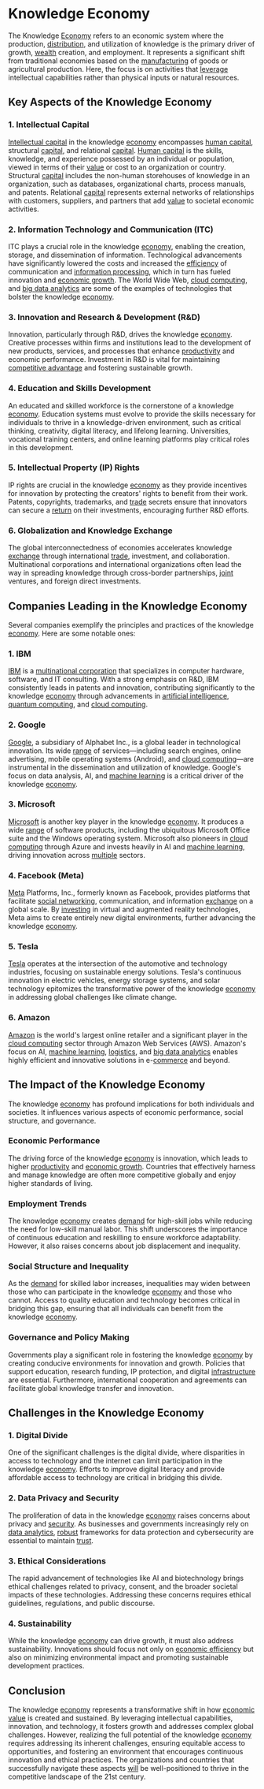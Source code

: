# Knowledge Economy

The Knowledge [Economy](../e/economy.md) refers to an economic system where the production, [distribution](../d/distribution.md), and utilization of knowledge is the primary driver of growth, [wealth](../w/wealth.md) creation, and employment. It represents a significant shift from traditional economies based on the [manufacturing](../m/manufacturing.md) of goods or agricultural production. Here, the focus is on activities that [leverage](../l/leverage.md) intellectual capabilities rather than physical inputs or natural resources. 

## Key Aspects of the Knowledge Economy

### 1. Intellectual Capital
[Intellectual capital](../i/intellectual_capital.md) in the knowledge [economy](../e/economy.md) encompasses [human capital](../h/human_capital.md), structural [capital](../c/capital.md), and relational [capital](../c/capital.md). [Human capital](../h/human_capital.md) is the skills, knowledge, and experience possessed by an individual or population, viewed in terms of their [value](../v/value.md) or cost to an organization or country. Structural [capital](../c/capital.md) includes the non-human storehouses of knowledge in an organization, such as databases, organizational charts, process manuals, and patents. Relational [capital](../c/capital.md) represents external networks of relationships with customers, suppliers, and partners that add [value](../v/value.md) to societal economic activities.

### 2. Information Technology and Communication (ITC)
ITC plays a crucial role in the knowledge [economy](../e/economy.md), enabling the creation, storage, and dissemination of information. Technological advancements have significantly lowered the costs and increased the [efficiency](../e/efficiency.md) of communication and [information processing](../i/information_processing_in_trading.md), which in turn has fueled innovation and [economic growth](../e/economic_growth.md). The World Wide Web, [cloud computing](../c/cloud_computing_in_trading.md), and [big data analytics](../b/big_data_analytics_in_trading.md) are some of the examples of technologies that bolster the knowledge [economy](../e/economy.md).

### 3. Innovation and Research & Development (R&D)
Innovation, particularly through R&D, drives the knowledge [economy](../e/economy.md). Creative processes within firms and institutions lead to the development of new products, services, and processes that enhance [productivity](../p/productivity.md) and economic performance. Investment in R&D is vital for maintaining [competitive advantage](../c/competitive_advantage.md) and fostering sustainable growth.

### 4. Education and Skills Development
An educated and skilled workforce is the cornerstone of a knowledge [economy](../e/economy.md). Education systems must evolve to provide the skills necessary for individuals to thrive in a knowledge-driven environment, such as critical thinking, creativity, digital literacy, and lifelong learning. Universities, vocational training centers, and online learning platforms play critical roles in this development.

### 5. Intellectual Property (IP) Rights
IP rights are crucial in the knowledge [economy](../e/economy.md) as they provide incentives for innovation by protecting the creators' rights to benefit from their work. Patents, copyrights, trademarks, and [trade](../t/trade.md) secrets ensure that innovators can secure a [return](../r/return.md) on their investments, encouraging further R&D efforts.

### 6. Globalization and Knowledge Exchange
The global interconnectedness of economies accelerates knowledge [exchange](../e/exchange.md) through international [trade](../t/trade.md), investment, and collaboration. Multinational corporations and international organizations often lead the way in spreading knowledge through cross-border partnerships, [joint](../j/joint.md) ventures, and foreign direct investments.

## Companies Leading in the Knowledge Economy

Several companies exemplify the principles and practices of the knowledge [economy](../e/economy.md). Here are some notable ones:

### 1. IBM
[IBM](https://www.ibm.com) is a [multinational corporation](../m/multinational_corporation.md) that specializes in computer hardware, software, and IT consulting. With a strong emphasis on R&D, IBM consistently leads in patents and innovation, contributing significantly to the knowledge [economy](../e/economy.md) through advancements in [artificial intelligence](../a/artificial_intelligence_in_trading.md), [quantum computing](../q/quantum_computing_in_trading.md), and [cloud computing](../c/cloud_computing_in_trading.md).

### 2. Google
[Google](https://www.google.com), a subsidiary of Alphabet Inc., is a global leader in technological innovation. Its wide [range](../r/range.md) of services—including search engines, online advertising, mobile operating systems (Android), and [cloud computing](../c/cloud_computing_in_trading.md)—are instrumental in the dissemination and utilization of knowledge. Google's focus on data analysis, AI, and [machine learning](../m/machine_learning.md) is a critical driver of the knowledge [economy](../e/economy.md).

### 3. Microsoft
[Microsoft](https://www.microsoft.com) is another key player in the knowledge [economy](../e/economy.md). It produces a wide [range](../r/range.md) of software products, including the ubiquitous Microsoft Office suite and the Windows operating system. Microsoft also pioneers in [cloud computing](../c/cloud_computing_in_trading.md) through Azure and invests heavily in AI and [machine learning](../m/machine_learning.md), driving innovation across [multiple](../m/multiple.md) sectors.

### 4. Facebook (Meta)
[Meta](https://www.meta.com) Platforms, Inc., formerly known as Facebook, provides platforms that facilitate [social networking](../s/social_networking.md), communication, and information [exchange](../e/exchange.md) on a global scale. By [investing](../i/investing.md) in virtual and augmented reality technologies, Meta aims to create entirely new digital environments, further advancing the knowledge [economy](../e/economy.md).

### 5. Tesla
[Tesla](https://www.tesla.com) operates at the intersection of the automotive and technology industries, focusing on sustainable energy solutions. Tesla's continuous innovation in electric vehicles, energy storage systems, and solar technology epitomizes the transformative power of the knowledge [economy](../e/economy.md) in addressing global challenges like climate change.

### 6. Amazon
[Amazon](https://www.amazon.com) is the world's largest online retailer and a significant player in the [cloud computing](../c/cloud_computing_in_trading.md) sector through Amazon Web Services (AWS). Amazon's focus on AI, [machine learning](../m/machine_learning.md), [logistics](../l/logistics.md), and [big data analytics](../b/big_data_analytics_in_trading.md) enables highly efficient and innovative solutions in e-[commerce](../c/commerce.md) and beyond.

## The Impact of the Knowledge Economy

The knowledge [economy](../e/economy.md) has profound implications for both individuals and societies. It influences various aspects of economic performance, social structure, and governance.

### Economic Performance
The driving force of the knowledge [economy](../e/economy.md) is innovation, which leads to higher [productivity](../p/productivity.md) and [economic growth](../e/economic_growth.md). Countries that effectively harness and manage knowledge are often more competitive globally and enjoy higher standards of living. 

### Employment Trends
The knowledge [economy](../e/economy.md) creates [demand](../d/demand.md) for high-skill jobs while reducing the need for low-skill manual labor. This shift underscores the importance of continuous education and reskilling to ensure workforce adaptability. However, it also raises concerns about job displacement and inequality.

### Social Structure and Inequality
As the [demand](../d/demand.md) for skilled labor increases, inequalities may widen between those who can participate in the knowledge [economy](../e/economy.md) and those who cannot. Access to quality education and technology becomes critical in bridging this gap, ensuring that all individuals can benefit from the knowledge [economy](../e/economy.md).

### Governance and Policy Making
Governments play a significant role in fostering the knowledge [economy](../e/economy.md) by creating conducive environments for innovation and growth. Policies that support education, research funding, IP protection, and digital [infrastructure](../i/infrastructure.md) are essential. Furthermore, international cooperation and agreements can facilitate global knowledge transfer and innovation.

## Challenges in the Knowledge Economy

### 1. Digital Divide
One of the significant challenges is the digital divide, where disparities in access to technology and the internet can limit participation in the knowledge [economy](../e/economy.md). Efforts to improve digital literacy and provide affordable access to technology are critical in bridging this divide.

### 2. Data Privacy and Security
The proliferation of data in the knowledge [economy](../e/economy.md) raises concerns about privacy and [security](../s/security.md). As businesses and governments increasingly rely on [data analytics](../d/data_analytics.md), [robust](../r/robust.md) frameworks for data protection and cybersecurity are essential to maintain [trust](../t/trust.md).

### 3. Ethical Considerations
The rapid advancement of technologies like AI and biotechnology brings ethical challenges related to privacy, consent, and the broader societal impacts of these technologies. Addressing these concerns requires ethical guidelines, regulations, and public discourse.

### 4. Sustainability
While the knowledge [economy](../e/economy.md) can drive growth, it must also address sustainability. Innovations should focus not only on [economic efficiency](../e/economic_efficiency.md) but also on minimizing environmental impact and promoting sustainable development practices.

## Conclusion

The knowledge [economy](../e/economy.md) represents a transformative shift in how [economic value](../e/economic_value.md) is created and sustained. By leveraging intellectual capabilities, innovation, and technology, it fosters growth and addresses complex global challenges. However, realizing the full potential of the knowledge [economy](../e/economy.md) requires addressing its inherent challenges, ensuring equitable access to opportunities, and fostering an environment that encourages continuous innovation and ethical practices. The organizations and countries that successfully navigate these aspects [will](../w/will.md) be well-positioned to thrive in the competitive landscape of the 21st century.